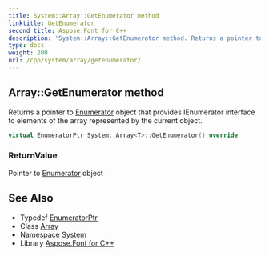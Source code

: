 ```yaml
---
title: System::Array::GetEnumerator method
linktitle: GetEnumerator
second_title: Aspose.Font for C++
description: 'System::Array::GetEnumerator method. Returns a pointer to Enumerator object that provides IEnumerator interface to elements of the array represented by the current object in C++.'
type: docs
weight: 200
url: /cpp/system/array/getenumerator/
---
```

## Array::GetEnumerator method


Returns a pointer to [Enumerator](../enumerator/) object that provides IEnumerator interface to elements of the array represented by the current object.

```cpp
virtual EnumeratorPtr System::Array<T>::GetEnumerator() override
```


### ReturnValue

Pointer to [Enumerator](../enumerator/) object

## See Also

* Typedef [EnumeratorPtr](../enumeratorptr/)
* Class [Array](../)
* Namespace [System](../../)
* Library [Aspose.Font for C++](../../../)
